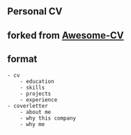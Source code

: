 ## Personal CV

## forked from [Awesome-CV](https://github.com/posquit0/Awesome-CV)


## format
```
- cv
    - education
    - skills
    - projects
    - experience
- coverletter
    - about me
    - why this company
    - why me
```

